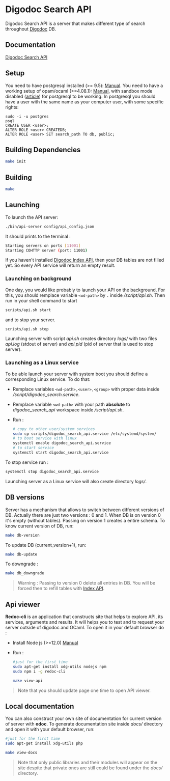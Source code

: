 # Digodoc Search API

Digodoc Search API is a server that makes different type of search throughout [Digodoc](https://ocamlpro.github.io/digodoc/) DB.

## Documentation

[Digodoc Search API](https://hernoufm.github.io/digodoc-search-api)

## Setup

You need to have postgresql installed (>= 9.5): [Manual](https://www.postgresqltutorial.com/install-postgresql-linux/).
You need to have a working setup of opam/ocaml (>=4.08.1): [Manual](https://opam.ocaml.org/doc/Install.html), with sandbox mode disabled ([article](https://camlspotter.gitlab.io/blog/2019-04-16-pgocaml/)) for postgresql to be working.
In postgresql you should have a user with the same name as your computer user, with some specific rights:

```text
sudo -i -u postgres
psql
CREATE USER <user>;
ALTER ROLE <user> CREATEDB;
ALTER ROLE <user> SET search_path TO db, public;
```

## Building Dependencies

```bash
make init
```

## Building

```bash
make
```

## Launching

To launch the API server:

```bash
./bin/api-server config/api_config.json
```

It should prints to the terminal :

```bash
Starting servers on ports [11001]
Starting COHTTP server (port: 11001)

```

If you haven't installed [Digodoc Index API](https://github.com/OCamlPro/digodoc-index-api), then your DB tables are not filled yet. So every API service will return an empty result.

### Launching on background

One day, you would like probably to launch your API on the background. For this, you should remplace variable ```<wd-path>``` by ```.``` inside */script/api.sh*.
Then run in your shell command to start

```bash
scripts/api.sh start
```

and to stop your server.

```bash
scripts/api.sh stop
```

Launching server with script *api.sh* creates directory *logs/* with two files *api.log* (stdout of server) and *api.pid*
(pid of server that is used to stop server).

### Launching as a Linux service

To be able launch your server with system boot you should define a corresponding Linux service. To do that:

- Remplace variables ```<wd-path>,<user>,<group>``` with proper data inside */script/digodoc_search.service*.
- Remplace variable ```<wd-path>``` with your path **absolute** to *digodoc_search_api* workspace inside */script/api.sh*.
- Run :

    ```bash
    # copy to other user/system services
    sudo cp scripts/digodoc_search_api.service /etc/systemd/system/
    # to boot service with linux
    systemctl enable digodoc_search_api.service
    # to start service
    systemctl start digodoc_search_api.service
    ```

To stop service run :

```bash
systemctl stop digodoc_search_api.service
```

Launching server as a Linux service will also create directory *logs/*.

## DB versions

Server has a mechanism that allows to switch between different versions of DB. Actually there are just two versions : 0 and 1. When DB is on version 0 it's empty (without tables). Passing on version 1 creates a entire schema.
To know current version of DB, run:

```bash
make db-version 
```

To update DB (current_version+1), run:

```bash
make db-update 
```

To downgrade :

```bash
make db_downgrade
```

> Warning : Passing to version 0 delete all entries in DB. You will be forced then to refill tables with [Index API](https://github.com/OCamlPro/digodoc-index-api).

## Api viewer

**Redoc-cli** is an application that constructs site that helps to explore API, its services, arguments and results. It will helps you to test and to request your server outside of digodoc and OCaml.  To open it in your default browser do :

- Install Node js (>=12.0) [Manual](https://computingforgeeks.com/how-to-install-nodejs-on-ubuntu-debian-linux-mint/)
- Run :

    ```bash
    #just for the first time
    sudo apt-get install xdg-utils nodejs npm
    sudo npm i -g redoc-cli

    make view-api 
    ```

> Note that you should update page one time to open API viewer.

## Local documentation

You can also construct your own site of documentation for current version of server with **odoc**. To generate documentation site inside *docs/* directory and open it with your default browser, run:

```bash
#just for the first time
sudo apt-get install xdg-utils php

make view-docs
```

> Note that only public libraries and their modules will appear on the site despite that private ones are still could be found under the *docs/* directory.
